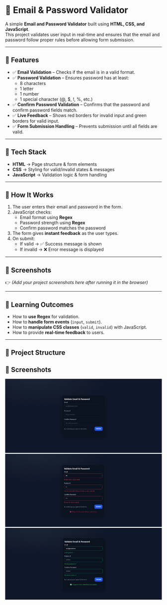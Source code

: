 # 📧 Email & Password Validator

A simple **Email and Password Validator** built using **HTML, CSS, and JavaScript**.  
This project validates user input in real-time and ensures that the email and password follow proper rules before allowing form submission.  

---

## 🔹 Features
- ✅ **Email Validation** – Checks if the email is in a valid format.  
- ✅ **Password Validation** – Ensures password has at least:
  - 8 characters  
  - 1 letter  
  - 1 number  
  - 1 special character (@, $, !, %, etc.)  
- ✅ **Confirm Password Validation** – Confirms that the password and confirm password fields match.  
- ✅ **Live Feedback** – Shows red borders for invalid input and green borders for valid input.  
- ✅ **Form Submission Handling** – Prevents submission until all fields are valid.  

---

## 🔹 Tech Stack
- **HTML** → Page structure & form elements  
- **CSS** → Styling for valid/invalid states & messages  
- **JavaScript** → Validation logic & form handling  

---

## 🔹 How It Works
1. The user enters their email and password in the form.  
2. JavaScript checks:
   - Email format using **Regex**  
   - Password strength using **Regex**  
   - Confirm password matches the password  
3. The form gives **instant feedback** as the user types.  
4. On submit:
   - If valid → ✅ Success message is shown  
   - If invalid → ❌ Error message is displayed  

---

## 🔹 Screenshots
👉 *(Add your project screenshots here after running it in the browser)*  

---

## 🔹 Learning Outcomes
- How to **use Regex** for validation.  
- How to **handle form events** (`input`, `submit`).  
- How to **manipulate CSS classes** (`valid`, `invalid`) with JavaScript.  
- How to provide **real-time feedback** to users.  

---

## 🔹 Project Structure
## 🔹 Screenshots

![App Screenshot](image1.png)
![App Screenshot](image2.png)
![App Screenshot](image3.png)




